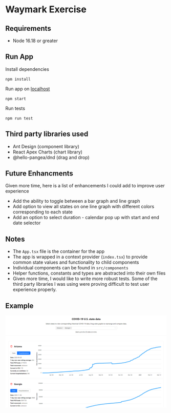 # Waymark Exercise

## Requirements

- Node 16.18 or greater

## Run App

Install dependencies

```
npm install
```

Run app on [localhost](http://localhost:3000)

```
npm start
```

Run tests

```
npm run test
```

## Third party libraries used

- Ant Design (component library)
- React Apex Charts (chart library)
- @hello-pangea/dnd (drag and drop)

## Future Enhancments

Given more time, here is a list of enhancements I could add to improve user experience

- Add the ability to toggle between a bar graph and line graph
- Add option to view all states on one line graph with different colors corresponding to each state
- Add an option to select duration - calendar pop up with start and end date selector

## Notes

- The `App.tsx` file is the container for the app
- The app is wrapped in a context provider (`index.tsx`) to provide common state values and functionality to child components
- Individual components can be found in `src/components`
- Helper functions, constants and types are abstracted into their own files
- Given more time, I would like to write more robust tests. Some of the third party libraries I was using were proving difficult to test user experience properly.

## Example

![image example](./example.png)
